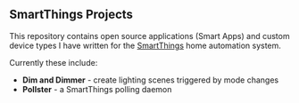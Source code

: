 ## SmartThings Projects

This repository contains open source applications (Smart Apps) and custom
device types I have written for the [SmartThings](http://fbuy.me/bb9pe)
home automation system.

Currently these include:

* __Dim and Dimmer__ - create lighting scenes triggered by mode changes
* __Pollster__ - a SmartThings polling daemon
